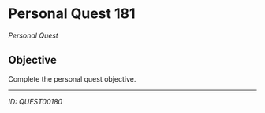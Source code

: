 # Personal Quest 181

*Personal Quest*

## Objective
Complete the personal quest objective.

---
*ID: QUEST00180*